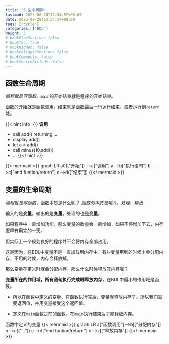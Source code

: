 ```yaml
---
title: "3.生命周期"
lastmod: 2023-08-28T13:54:57+08:00
date: 2023-08-28T13:54:57+08:00
tags: ["cycle"]
categories: ["BDL"]
weight: 3
# bookFlatSection: false
# bookToc: true
# bookHidden: false
# bookCollapseSection: false
# bookComments: false
# bookSearchExclude: false
---
```


## 函数生命周期

_编程就是写函数_，`main`的开始结束就是程序的开始结束。

函数的开始就是函数调用，结束就是函数最后一行运行结束，或者运行到`return`处。

{{< hint info >}}
**调用**

- call add() returning ...
- display add()
- let a = add()
- call minus(10,add())
- ...
  {{</ hint >}}

{{< mermaid >}}
graph LR
a0(["开始"])-->a["调用"]
a-->b["执行语句"]
b-->c["end funtion/return"]
c-->d(["结束"])
{{</ mermaid >}}

## 变量的生命周期

_编程就是写函数_，函数本质是什么呢？
_函数的本质是输入、处理、输出_

输入的是**变量**，输出的是**变量**。处理的也是**变量**。

如果程序中一直增加功能，那么变量的数量会一直增加，如果不停增加下去，内存迟早有用完的一天。

但实际上一个规划良好的程序并不会将内存全部占用。

这是因为，在BDL中变量不是一直加载到内存中，有些变量用到的时候才会分配内存，不用的时候，内存会释放掉。
 
那么变量在定义时就会分配内存，那么什么时候释放其内存呢？

**变量所在的作用域，所有语句执行完成时释放内存**，在BDL中最小的作用域是函数。

+ 所以在函数中定义的变量，在函数执行完后，变量就释放内存了。所以我们需要返回值，并用变量接受这个返回值。

+ 定义在`main`函数之前的函数，在`main`执行结束后才能释放内存。

函数中定义的变量
{{< mermaid >}}
graph LR
    a["函数调用"]-->b[["分配内存"]]
    b-->c(("..."))
    c-->d["end funtion/return"]
    d-->z[["释放内存"]]
{{</ mermaid >}}
